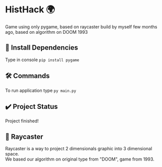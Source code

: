 # HistHack :earth_africa:
Game using only pygame, based on raycaster build by myself few months ago, based on algorithm on DOOM 1993

## :dart: Install Dependencies
Type in console `pip install pygame`

## :hammer_and_wrench: Commands
To run application type `py main.py`

## :heavy_check_mark: Project Status
Project finished!

## :movie_camera: Raycaster
Raycaster is a way to project 2 dimensionals graphic into 3 dimensional space. \
We based our algorithm on original type from "DOOM", game from 1993.
